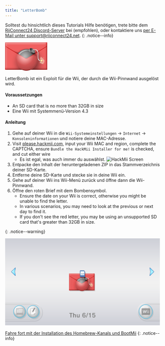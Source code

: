 ```yaml
---
title: "LetterBomb"
---
```


Solltest du hinsichtlich dieses Tutorials Hilfe benötigen, trete bitte dem [RiiConnect24 Discord-Server](https://discord.gg/rc24) bei (empfohlen), oder kontaktiere uns [per E-Mail unter support@riiconnect24.net](mailto:support@riiconnect24.net).
{: .notice--info}

![LetterBomb](/images/letterbomb.png)

LetterBomb ist ein Exploit für die Wii, der durch die Wii-Pinnwand ausgelöst wird.

#### Voraussetzungen
- An SD card that is no more than 32GB in size
- Eine Wii mit Systemmenü-Version 4.3

#### Anleitung


1. Gehe auf deiner Wii in die `Wii-Systemeinstellungen` -> `Internet` -> `Konsoleninformationen` und notiere deine MAC-Adresse.
1. Visit [please.hackmii.com](https://please.hackmii.com), input your Wii MAC and region, complete the CAPTCHA, ensure `Bundle the HackMii Installer for me!` is checked, and cut either wire
   - Es ist egal, was auch immer du auswählst. ![HackMii Screen](/images/Wii/LetterBomb-PC.png)
1. Entpacke den Inhalt der heruntergeladenen ZIP in das Stammverzeichnis deiner SD-Karte.
1. Entferne deine SD-Karte und stecke sie in deine Wii ein.
1. Gehe auf deiner Wii ins Wii-Menü zurück und öffne dann die Wii-Pinnwand.
1. Öffne den roten Brief mit dem Bombensymbol.
   - Ensure the date on your Wii is correct, otherwise you might be unable to find the letter.
   - In various scenarios, you may need to look at the previous or next day to find it.
   - If you don't see the red letter, you may be using an unsupported SD card that's greater than 32GB in size.


{: .notice--warning}


![LetterBomb Wii Menu](/images/Wii/LetterBomb-Wii.png)

[Fahre fort mit der Installation des Homebrew-Kanals und BootMii](hbc)
{: .notice--info}
